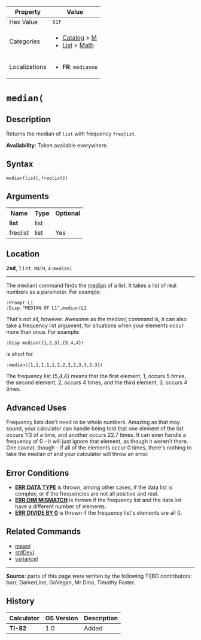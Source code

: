 | Property      | Value |
|---------------|-------|
| Hex Value     | `$1F`|
| Categories    | <ul><li>[Catalog](<../categories/Catalog.md>) > [M](<../categories/Catalog.md#M>)</li><li>[List](<../categories/List.md>) > [Math](<../categories/List.md#Math>)</li></ul> |
| Localizations | <ul><li><b>FR</b>: `médianne`</li></ul> |

# `median(`

## Description
Returns the median of `list` with frequency `freqlist`.


<b>Availability</b>: Token available everywhere.

## Syntax
`median(list[,freqlist])`

## Arguments
<table>
<tr><th>Name</th><th>Type</th><th>Optional</th></tr>

<tr><td><b>list</b></td><td>list</td><td></td></tr>

<tr><td>freqlist</td><td>list</td><td>Yes</td></tr>

</table>

## Location
<tt><kbd><b>2nd</b></kbd></tt>, <kbd>list</kbd>, `MATH`, `4:median(`
<hr>

The median( command finds the [median](https://en.wikipedia.org/wiki/Median) of a list. It takes a list of real numbers as a parameter. For example:

```ti-basic
:Prompt L1
:Disp "MEDIAN OF L1",median(L1
```

That's not all, however. Awesome as the median( command is, it can also take a frequency list argument, for situations when your elements occur more than once. For example:

```ti-basic
:Disp median({1,2,3},{5,4,4})
```

is short for

```ti-basic
:median({1,1,1,1,1,2,2,2,2,3,3,3,3})
```

The frequency list {5,4,4} means that the first element, 1, occurs 5 times, the second element, 2, occurs 4 times, and the third element, 3, occurs 4 times.

## Advanced Uses

Frequency lists don't need to be whole numbers. Amazing as that may sound, your calculator can handle being told that one element of the list occurs 1/3 of a time, and another occurs 22.7 times. It can even handle a frequency of 0 - it will just ignore that element, as though it weren't there. One caveat, though - if all of the elements occur 0 times, there's nothing to take the median of and your calculator will throw an error.

## Error Conditions

*   **[ERR:DATA TYPE](errors#datatype)** is thrown, among other cases, if the data list is complex, or if the frequencies are not all positive and real.
*   **[ERR:DIM MISMATCH](errors#dimmismatch)** is thrown if the frequency list and the data list have a different number of elements.
*   **[ERR:DIVIDE BY 0](errors#divideby0)** is thrown if the frequency list's elements are all 0.

## Related Commands

*   [mean(](mean\(.md)
*   [stdDev(](stdDev\(.md)
*   [variance(](variance\(.md)

* * *

**Source**: parts of this page were written by the following TI|BD contributors: burr, DarkerLine, GoVegan, Mr Dino, Timothy Foster.

## History
| Calculator | OS Version | Description |
|------------|------------|-------------|
| <b>TI-82</b> | 1.0 | Added |


